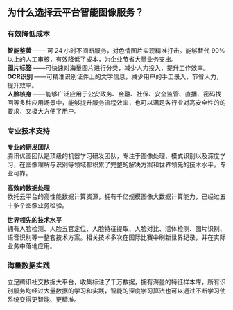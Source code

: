 ## 为什么选择云平台智能图像服务？

### 有效降低成本
**智能鉴黄** —— 可 24 小时不间断服务，对色情图片实现精准打击。能够替代 90%以上的人工审核，有效降低了成本，为企业节省大量业务支出。</br>**图片标签** ——可快速对海量图片进行分类，减少人力投入，提升工作效率。</br>**OCR识别** ——可精准识别证件上的文字信息，减少用户的手工录入，节省人力，提升效率。</br>**人脸核身** ——能够广泛应用于公安政务、金融、社保、安全监管、直播、密码找回等多种应用场景中，能够提升服务流程效率，也可以满足各行业对高安全性的的要求，又极大方便了用户。

### 专业技术支持

**专业的研发团队**</br>腾讯优图团队是顶级的机器学习研发团队，专注于图像处理、模式识别以及深度学习，在图像理解与识别等领域都积累了完整的解决方案和世界领先的技术水平，专业可靠。

**高效的数据处理**</br>依托云平台的高性能数据计算资源，拥有千亿规模图像大数据计算能力，已经过五十多个图像业务检验。

**世界领先的技术水平**</br>拥有人脸检测、人脸五官定位、人脸特征提取、人脸对比、活体检测、图片识别、语音识别等一整套技术方案。相关技术多次在国际比赛中刷新世界纪录，并在实际业务中落地应用。

### 海量数据实践
立足腾讯社交数据大平台，收集标注了千万数据，拥有海量的特征样本库，所有识别服务均经过大量数据的学习和实践，智能的深度学习算法也可以通过不断学习使系统变得更智能、更精准。



